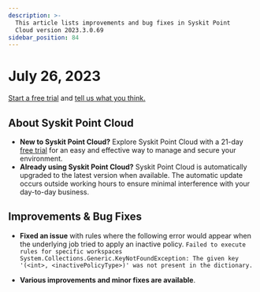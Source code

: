 ```yaml
---
description: >-
  This article lists improvements and bug fixes in Syskit Point
  Cloud version 2023.3.0.69
sidebar_position: 84
---
```


# July 26, 2023

[Start a free trial](https://www.syskit.com/products/point/free-trial/) and [tell us what you think.](https://www.syskit.com/company/contact-us/)

## About Syskit Point Cloud

* **New to Syskit Point Cloud?** Explore Syskit Point Cloud with a 21-day [free trial](https://www.syskit.com/products/point/free-trial/) for an easy and effective way to manage and secure your environment.
* **Already using Syskit Point Cloud?** Syskit Point Cloud is automatically upgraded to the latest version when available. The automatic update occurs outside working hours to ensure minimal interference with your day-to-day business.

## Improvements & Bug Fixes

* **Fixed an issue** with rules where the following error would appear when the underlying job tried to apply an inactive policy. `Failed to execute rules for specific workspaces
System.Collections.Generic.KeyNotFoundException: The given key '(<int>, <inactivePolicyType>)' was not present in the dictionary.`

* **Various improvements and minor fixes are available**.
